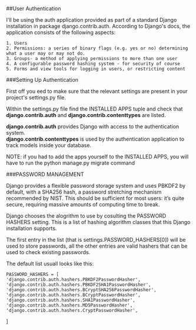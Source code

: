 ##User Authentication  

I'll be using the auth application provided as part of a standard Django installation in package django.contrib.auth. According to Django's docs, the application consists  of the following aspects:  

    1. Users
    2. Permissions: a series of binary flags (e.g. yes or no) determining what a user may or may not do.  
    3. Groups- a method of applying permissions to more than one user  
    4. A configurable password hashing system - for security of course  
    5. Forms and view tools for logging in users, or restricting content  
    
###Setting Up Authentication  

First off you eed to make sure that the relevant settings are present in your project's settings.py file.  

Within the settings.py file find the INSTALLED APPS tuple and check that **django.contrib.auth** and **django.contrib.contenttypes** are listed.  

**django.contrib.auth** provides Django with access to the authentication system.  
**django.contrib.contenttypes** is used by the authentication application to track models inside your database.  

NOTE: if you had to add the apps yourself to the INSTALLED APPS, you will have to run the python manage.py migrate command  

###PASSWORD MANAGEMENT  

Django provides a flexible password storage system and uses PBKDF2 by default, with a SHA256 hash, a password stretching mechanism recommended by NIST. This should be sufficient for most users: it’s quite secure, requiring massive amounts of computing time to break.  

Django chooses the alogrithm to use by cosulting the PASSWORD HASHERS setting. This is a list of hashing algorithm classes that this Django installation supports.  

The first entry in the list (that is settings.PASSWORD_HASHERS[0]) will be used to store passwords, all the other entries are valid hashers that can be used to check existing passwords.

The default list usuall looks like this:  
    
    PASSWORD_HASHERS = [
    'django.contrib.auth.hashers.PBKDF2PasswordHasher',
    'django.contrib.auth.hashers.PBKDF2SHA1PasswordHasher',
    'django.contrib.auth.hashers.BCryptSHA256PasswordHasher',
    'django.contrib.auth.hashers.BCryptPasswordHasher',
    'django.contrib.auth.hashers.SHA1PasswordHasher',
    'django.contrib.auth.hashers.MD5PasswordHasher',
    'django.contrib.auth.hashers.CryptPasswordHasher',
]

























































